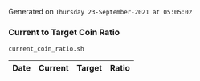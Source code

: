 Generated on `Thursday 23-September-2021 at 05:05:02`

### Current to Target Coin Ratio
`current_coin_ratio.sh`

Date|Current|Target|Ratio
---|---|---|---

